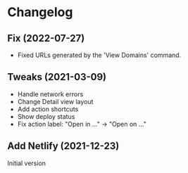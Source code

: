 # Changelog

## Fix (2022-07-27)
- Fixed URLs generated by the 'View Domains' command.

## Tweaks (2021-03-09)
- Handle network errors
- Change Detail view layout
- Add action shortcuts
- Show deploy status
- Fix action label: "Open in …" -> "Open on …"

## Add Netlify (2021-12-23)
Initial version

